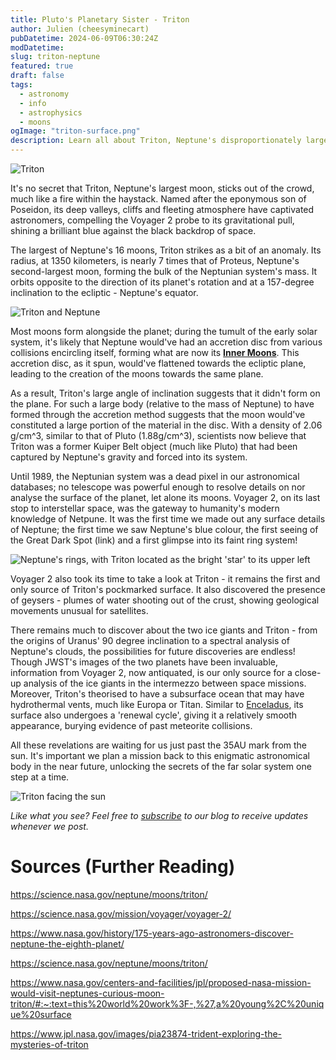 ```yaml
---
title: Pluto's Planetary Sister - Triton
author: Julien (cheesyminecart)
pubDatetime: 2024-06-09T06:30:24Z
modDatetime:
slug: triton-neptune
featured: true
draft: false
tags:
  - astronomy
  - info
  - astrophysics
  - moons
ogImage: "triton-surface.png"
description: Learn all about Triton, Neptune's disproportionately large moon, and why we should be going back for more observations! Read the article now.
---
```


![Triton](/blog-images/triton.png)

It's no secret that Triton, Neptune's largest moon, sticks out of the crowd, much like a fire within the haystack. Named after the eponymous son of Poseidon, its deep valleys, cliffs and fleeting atmosphere have captivated astronomers, compelling the Voyager 2 probe to its gravitational pull, shining a brilliant blue against the black backdrop of space.

The largest of Neptune's 16 moons, Triton strikes as a bit of an anomaly. Its radius, at 1350 kilometers, is nearly 7 times that of Proteus, Neptune's second-largest moon, forming the bulk of the Neptunian system's mass. It orbits opposite to the direction of its planet's rotation and at a 157-degree inclination to the ecliptic - Neptune's equator.

![Triton and Neptune](/blog-images/triton-neptune-system.png)

Most moons form alongside the planet; during the tumult of the early solar system, it's likely that Neptune would've had an accretion disc from various collisions encircling itself, forming what are now its [**Inner Moons**](https://esahubble.org/images/heic1904c/). This accretion disc, as it spun, would've flattened towards the ecliptic plane, leading to the creation of the moons towards the same plane.

As a result, Triton's large angle of inclination suggests that it didn't form on the plane. For such a large body (relative to the mass of Neptune) to have formed through the accretion method suggests that the moon would've constituted a large portion of the material in the disc. With a density of 2.06 g/cm^3, similar to that of Pluto (1.88g/cm^3), scientists now believe that Triton was a former Kuiper Belt object (much like Pluto) that had been captured by Neptune's gravity and forced into its system.

Until 1989, the Neptunian system was a dead pixel in our astronomical databases; no telescope was powerful enough to resolve details on nor analyse the surface of the planet, let alone its moons. Voyager 2, on its last stop to interstellar space, was the gateway to humanity's modern knowledge of Netpune. It was the first time we made out any surface details of Neptune; the first time we saw Neptune's blue colour, the first seeing of the Great Dark Spot (link) and a first glimpse into its faint ring system!

![Neptune's rings, with Triton located as the bright 'star' to its upper left](/blog-images/neptune-rings.png)

Voyager 2 also took its time to take a look at Triton - it remains the first and only source of Triton's pockmarked surface. It also discovered the presence of geysers - plumes of water shooting out of the crust, showing geological movements unusual for satellites.

There remains much to discover about the two ice giants and Triton - from the origins of Uranus' 90 degree inclination to a spectral analysis of Neptune's clouds, the possibilities for future discoveries are endless! Though JWST's images of the two planets have been invaluable, information from Voyager 2, now antiquated, is our only source for a close-up analysis of the ice giants in the intermezzo between space missions. Moreover, Triton's theorised to have a subsurface ocean that may have hydrothermal vents, much like Europa or Titan. Similar to [Enceladus](https://science.nasa.gov/saturn/moons/enceladus/), its surface also undergoes a 'renewal cycle', giving it a relatively smooth appearance, burying evidence of past meteorite collisions.

All these revelations are waiting for us just past the 35AU mark from the sun. It's important we plan a mission back to this enigmatic astronomical body in the near future, unlocking the secrets of the far solar system one step at a time.

![Triton facing the sun](/blog-images/triton-sun-atmos.png)

_Like what you see? Feel free to [subscribe](https://thespacer-blog.com/subscribe/) to our blog to receive updates whenever we post._

# Sources (Further Reading)

https://science.nasa.gov/neptune/moons/triton/

https://science.nasa.gov/mission/voyager/voyager-2/

https://www.nasa.gov/history/175-years-ago-astronomers-discover-neptune-the-eighth-planet/

https://science.nasa.gov/neptune/moons/triton/

https://www.nasa.gov/centers-and-facilities/jpl/proposed-nasa-mission-would-visit-neptunes-curious-moon-triton/#:~:text=this%20world%20work%3F-,%27,a%20young%2C%20unique%20surface

https://www.jpl.nasa.gov/images/pia23874-trident-exploring-the-mysteries-of-triton
